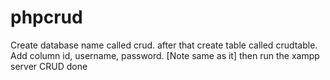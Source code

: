 # phpcrud

Create database name called crud.
after that create table called crudtable. Add column id, username, password. [Note same as it] 
then run the xampp server
CRUD done
